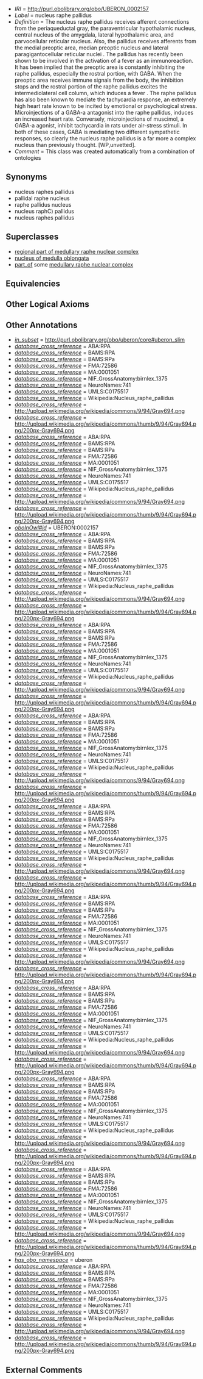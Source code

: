  * *IRI* = http://purl.obolibrary.org/obo/UBERON_0002157
 * *Label* = nucleus raphe pallidus
 * *Definition* = The nucleus raphe pallidus receives afferent connections from the periaqueductal gray, the paraventricular hypothalamic nucleus, central nucleus of the amygdala, lateral hypothalamic area, and parvocellular reticular nucleus. Also, the pallidus receives afferents from the medial preoptic area, median preoptic nucleus and lateral paragigantocellular reticular nuclei . The pallidus has recently been shown to be involved in the activation of a fever as an immunoreaction. It has been implied that the preoptic area is constantly inhibiting the raphe pallidus, especially the rostral portion, with GABA. When the preoptic area receives immune signals from the body, the inhibition stops and the rostral portion of the raphe pallidus excites the intermediolateral cell column, which induces a fever . The raphe pallidus has also been known to mediate the tachycardia response, an extremely high heart rate known to be incited by emotional or psychological stress. Microinjections of a GABA-a antagonist into the raphe pallidus, induces an increased heart rate. Conversely, microinjections of muscimol, a GABA-a agonist, inhibit tachycardia in rats under air-stress stimuli. In both of these cases, GABA is mediating two different sympathetic responses, so clearly the nucleus raphe pallidus is a far more a complex nucleus than previously thought. [WP,unvetted].
 * *Comment* = This class was created automatically from a combination of ontologies

## Synonyms

 * nucleus raphes pallidus
 * pallidal raphe nucleus
 * raphe pallidus nucleus
 * nucleus raphC) pallidus
 * nucleus raphes pallidus

## Superclasses

 * [regional part of medullary raphe nuclear complex](../../UBERON/77/UBERON_0002677.md)
 * [nucleus of medulla oblongata](../../UBERON/35/UBERON_0007635.md)
 * [part_of](../../BFO/50/BFO_0000050.md) some [medullary raphe nuclear complex](../../UBERON/92/UBERON_0002692.md)

## Equivalencies


## Other Logical Axioms


## Other Annotations

 * *[in_subset](../../et/oboInOwl#inSubset.md)* = http://purl.obolibrary.org/obo/uberon/core#uberon_slim
 * *[database_cross_reference](../../ef/oboInOwl#hasDbXref.md)* = ABA:RPA
 * *[database_cross_reference](../../ef/oboInOwl#hasDbXref.md)* = BAMS:RPA
 * *[database_cross_reference](../../ef/oboInOwl#hasDbXref.md)* = BAMS:RPa
 * *[database_cross_reference](../../ef/oboInOwl#hasDbXref.md)* = FMA:72586
 * *[database_cross_reference](../../ef/oboInOwl#hasDbXref.md)* = MA:0001051
 * *[database_cross_reference](../../ef/oboInOwl#hasDbXref.md)* = NIF_GrossAnatomy:birnlex_1375
 * *[database_cross_reference](../../ef/oboInOwl#hasDbXref.md)* = NeuroNames:741
 * *[database_cross_reference](../../ef/oboInOwl#hasDbXref.md)* = UMLS:C0175517
 * *[database_cross_reference](../../ef/oboInOwl#hasDbXref.md)* = Wikipedia:Nucleus_raphe_pallidus
 * *[database_cross_reference](../../ef/oboInOwl#hasDbXref.md)* = http://upload.wikimedia.org/wikipedia/commons/9/94/Gray694.png
 * *[database_cross_reference](../../ef/oboInOwl#hasDbXref.md)* = http://upload.wikimedia.org/wikipedia/commons/thumb/9/94/Gray694.png/200px-Gray694.png
 * *[database_cross_reference](../../ef/oboInOwl#hasDbXref.md)* = ABA:RPA
 * *[database_cross_reference](../../ef/oboInOwl#hasDbXref.md)* = BAMS:RPA
 * *[database_cross_reference](../../ef/oboInOwl#hasDbXref.md)* = BAMS:RPa
 * *[database_cross_reference](../../ef/oboInOwl#hasDbXref.md)* = FMA:72586
 * *[database_cross_reference](../../ef/oboInOwl#hasDbXref.md)* = MA:0001051
 * *[database_cross_reference](../../ef/oboInOwl#hasDbXref.md)* = NIF_GrossAnatomy:birnlex_1375
 * *[database_cross_reference](../../ef/oboInOwl#hasDbXref.md)* = NeuroNames:741
 * *[database_cross_reference](../../ef/oboInOwl#hasDbXref.md)* = UMLS:C0175517
 * *[database_cross_reference](../../ef/oboInOwl#hasDbXref.md)* = Wikipedia:Nucleus_raphe_pallidus
 * *[database_cross_reference](../../ef/oboInOwl#hasDbXref.md)* = http://upload.wikimedia.org/wikipedia/commons/9/94/Gray694.png
 * *[database_cross_reference](../../ef/oboInOwl#hasDbXref.md)* = http://upload.wikimedia.org/wikipedia/commons/thumb/9/94/Gray694.png/200px-Gray694.png
 * *[oboInOwl#id](../../id/oboInOwl#id.md)* = UBERON:0002157
 * *[database_cross_reference](../../ef/oboInOwl#hasDbXref.md)* = ABA:RPA
 * *[database_cross_reference](../../ef/oboInOwl#hasDbXref.md)* = BAMS:RPA
 * *[database_cross_reference](../../ef/oboInOwl#hasDbXref.md)* = BAMS:RPa
 * *[database_cross_reference](../../ef/oboInOwl#hasDbXref.md)* = FMA:72586
 * *[database_cross_reference](../../ef/oboInOwl#hasDbXref.md)* = MA:0001051
 * *[database_cross_reference](../../ef/oboInOwl#hasDbXref.md)* = NIF_GrossAnatomy:birnlex_1375
 * *[database_cross_reference](../../ef/oboInOwl#hasDbXref.md)* = NeuroNames:741
 * *[database_cross_reference](../../ef/oboInOwl#hasDbXref.md)* = UMLS:C0175517
 * *[database_cross_reference](../../ef/oboInOwl#hasDbXref.md)* = Wikipedia:Nucleus_raphe_pallidus
 * *[database_cross_reference](../../ef/oboInOwl#hasDbXref.md)* = http://upload.wikimedia.org/wikipedia/commons/9/94/Gray694.png
 * *[database_cross_reference](../../ef/oboInOwl#hasDbXref.md)* = http://upload.wikimedia.org/wikipedia/commons/thumb/9/94/Gray694.png/200px-Gray694.png
 * *[database_cross_reference](../../ef/oboInOwl#hasDbXref.md)* = ABA:RPA
 * *[database_cross_reference](../../ef/oboInOwl#hasDbXref.md)* = BAMS:RPA
 * *[database_cross_reference](../../ef/oboInOwl#hasDbXref.md)* = BAMS:RPa
 * *[database_cross_reference](../../ef/oboInOwl#hasDbXref.md)* = FMA:72586
 * *[database_cross_reference](../../ef/oboInOwl#hasDbXref.md)* = MA:0001051
 * *[database_cross_reference](../../ef/oboInOwl#hasDbXref.md)* = NIF_GrossAnatomy:birnlex_1375
 * *[database_cross_reference](../../ef/oboInOwl#hasDbXref.md)* = NeuroNames:741
 * *[database_cross_reference](../../ef/oboInOwl#hasDbXref.md)* = UMLS:C0175517
 * *[database_cross_reference](../../ef/oboInOwl#hasDbXref.md)* = Wikipedia:Nucleus_raphe_pallidus
 * *[database_cross_reference](../../ef/oboInOwl#hasDbXref.md)* = http://upload.wikimedia.org/wikipedia/commons/9/94/Gray694.png
 * *[database_cross_reference](../../ef/oboInOwl#hasDbXref.md)* = http://upload.wikimedia.org/wikipedia/commons/thumb/9/94/Gray694.png/200px-Gray694.png
 * *[database_cross_reference](../../ef/oboInOwl#hasDbXref.md)* = ABA:RPA
 * *[database_cross_reference](../../ef/oboInOwl#hasDbXref.md)* = BAMS:RPA
 * *[database_cross_reference](../../ef/oboInOwl#hasDbXref.md)* = BAMS:RPa
 * *[database_cross_reference](../../ef/oboInOwl#hasDbXref.md)* = FMA:72586
 * *[database_cross_reference](../../ef/oboInOwl#hasDbXref.md)* = MA:0001051
 * *[database_cross_reference](../../ef/oboInOwl#hasDbXref.md)* = NIF_GrossAnatomy:birnlex_1375
 * *[database_cross_reference](../../ef/oboInOwl#hasDbXref.md)* = NeuroNames:741
 * *[database_cross_reference](../../ef/oboInOwl#hasDbXref.md)* = UMLS:C0175517
 * *[database_cross_reference](../../ef/oboInOwl#hasDbXref.md)* = Wikipedia:Nucleus_raphe_pallidus
 * *[database_cross_reference](../../ef/oboInOwl#hasDbXref.md)* = http://upload.wikimedia.org/wikipedia/commons/9/94/Gray694.png
 * *[database_cross_reference](../../ef/oboInOwl#hasDbXref.md)* = http://upload.wikimedia.org/wikipedia/commons/thumb/9/94/Gray694.png/200px-Gray694.png
 * *[database_cross_reference](../../ef/oboInOwl#hasDbXref.md)* = ABA:RPA
 * *[database_cross_reference](../../ef/oboInOwl#hasDbXref.md)* = BAMS:RPA
 * *[database_cross_reference](../../ef/oboInOwl#hasDbXref.md)* = BAMS:RPa
 * *[database_cross_reference](../../ef/oboInOwl#hasDbXref.md)* = FMA:72586
 * *[database_cross_reference](../../ef/oboInOwl#hasDbXref.md)* = MA:0001051
 * *[database_cross_reference](../../ef/oboInOwl#hasDbXref.md)* = NIF_GrossAnatomy:birnlex_1375
 * *[database_cross_reference](../../ef/oboInOwl#hasDbXref.md)* = NeuroNames:741
 * *[database_cross_reference](../../ef/oboInOwl#hasDbXref.md)* = UMLS:C0175517
 * *[database_cross_reference](../../ef/oboInOwl#hasDbXref.md)* = Wikipedia:Nucleus_raphe_pallidus
 * *[database_cross_reference](../../ef/oboInOwl#hasDbXref.md)* = http://upload.wikimedia.org/wikipedia/commons/9/94/Gray694.png
 * *[database_cross_reference](../../ef/oboInOwl#hasDbXref.md)* = http://upload.wikimedia.org/wikipedia/commons/thumb/9/94/Gray694.png/200px-Gray694.png
 * *[database_cross_reference](../../ef/oboInOwl#hasDbXref.md)* = ABA:RPA
 * *[database_cross_reference](../../ef/oboInOwl#hasDbXref.md)* = BAMS:RPA
 * *[database_cross_reference](../../ef/oboInOwl#hasDbXref.md)* = BAMS:RPa
 * *[database_cross_reference](../../ef/oboInOwl#hasDbXref.md)* = FMA:72586
 * *[database_cross_reference](../../ef/oboInOwl#hasDbXref.md)* = MA:0001051
 * *[database_cross_reference](../../ef/oboInOwl#hasDbXref.md)* = NIF_GrossAnatomy:birnlex_1375
 * *[database_cross_reference](../../ef/oboInOwl#hasDbXref.md)* = NeuroNames:741
 * *[database_cross_reference](../../ef/oboInOwl#hasDbXref.md)* = UMLS:C0175517
 * *[database_cross_reference](../../ef/oboInOwl#hasDbXref.md)* = Wikipedia:Nucleus_raphe_pallidus
 * *[database_cross_reference](../../ef/oboInOwl#hasDbXref.md)* = http://upload.wikimedia.org/wikipedia/commons/9/94/Gray694.png
 * *[database_cross_reference](../../ef/oboInOwl#hasDbXref.md)* = http://upload.wikimedia.org/wikipedia/commons/thumb/9/94/Gray694.png/200px-Gray694.png
 * *[database_cross_reference](../../ef/oboInOwl#hasDbXref.md)* = ABA:RPA
 * *[database_cross_reference](../../ef/oboInOwl#hasDbXref.md)* = BAMS:RPA
 * *[database_cross_reference](../../ef/oboInOwl#hasDbXref.md)* = BAMS:RPa
 * *[database_cross_reference](../../ef/oboInOwl#hasDbXref.md)* = FMA:72586
 * *[database_cross_reference](../../ef/oboInOwl#hasDbXref.md)* = MA:0001051
 * *[database_cross_reference](../../ef/oboInOwl#hasDbXref.md)* = NIF_GrossAnatomy:birnlex_1375
 * *[database_cross_reference](../../ef/oboInOwl#hasDbXref.md)* = NeuroNames:741
 * *[database_cross_reference](../../ef/oboInOwl#hasDbXref.md)* = UMLS:C0175517
 * *[database_cross_reference](../../ef/oboInOwl#hasDbXref.md)* = Wikipedia:Nucleus_raphe_pallidus
 * *[database_cross_reference](../../ef/oboInOwl#hasDbXref.md)* = http://upload.wikimedia.org/wikipedia/commons/9/94/Gray694.png
 * *[database_cross_reference](../../ef/oboInOwl#hasDbXref.md)* = http://upload.wikimedia.org/wikipedia/commons/thumb/9/94/Gray694.png/200px-Gray694.png
 * *[database_cross_reference](../../ef/oboInOwl#hasDbXref.md)* = ABA:RPA
 * *[database_cross_reference](../../ef/oboInOwl#hasDbXref.md)* = BAMS:RPA
 * *[database_cross_reference](../../ef/oboInOwl#hasDbXref.md)* = BAMS:RPa
 * *[database_cross_reference](../../ef/oboInOwl#hasDbXref.md)* = FMA:72586
 * *[database_cross_reference](../../ef/oboInOwl#hasDbXref.md)* = MA:0001051
 * *[database_cross_reference](../../ef/oboInOwl#hasDbXref.md)* = NIF_GrossAnatomy:birnlex_1375
 * *[database_cross_reference](../../ef/oboInOwl#hasDbXref.md)* = NeuroNames:741
 * *[database_cross_reference](../../ef/oboInOwl#hasDbXref.md)* = UMLS:C0175517
 * *[database_cross_reference](../../ef/oboInOwl#hasDbXref.md)* = Wikipedia:Nucleus_raphe_pallidus
 * *[database_cross_reference](../../ef/oboInOwl#hasDbXref.md)* = http://upload.wikimedia.org/wikipedia/commons/9/94/Gray694.png
 * *[database_cross_reference](../../ef/oboInOwl#hasDbXref.md)* = http://upload.wikimedia.org/wikipedia/commons/thumb/9/94/Gray694.png/200px-Gray694.png
 * *[database_cross_reference](../../ef/oboInOwl#hasDbXref.md)* = ABA:RPA
 * *[database_cross_reference](../../ef/oboInOwl#hasDbXref.md)* = BAMS:RPA
 * *[database_cross_reference](../../ef/oboInOwl#hasDbXref.md)* = BAMS:RPa
 * *[database_cross_reference](../../ef/oboInOwl#hasDbXref.md)* = FMA:72586
 * *[database_cross_reference](../../ef/oboInOwl#hasDbXref.md)* = MA:0001051
 * *[database_cross_reference](../../ef/oboInOwl#hasDbXref.md)* = NIF_GrossAnatomy:birnlex_1375
 * *[database_cross_reference](../../ef/oboInOwl#hasDbXref.md)* = NeuroNames:741
 * *[database_cross_reference](../../ef/oboInOwl#hasDbXref.md)* = UMLS:C0175517
 * *[database_cross_reference](../../ef/oboInOwl#hasDbXref.md)* = Wikipedia:Nucleus_raphe_pallidus
 * *[database_cross_reference](../../ef/oboInOwl#hasDbXref.md)* = http://upload.wikimedia.org/wikipedia/commons/9/94/Gray694.png
 * *[database_cross_reference](../../ef/oboInOwl#hasDbXref.md)* = http://upload.wikimedia.org/wikipedia/commons/thumb/9/94/Gray694.png/200px-Gray694.png
 * *[has_obo_namespace](../../ce/oboInOwl#hasOBONamespace.md)* = uberon
 * *[database_cross_reference](../../ef/oboInOwl#hasDbXref.md)* = ABA:RPA
 * *[database_cross_reference](../../ef/oboInOwl#hasDbXref.md)* = BAMS:RPA
 * *[database_cross_reference](../../ef/oboInOwl#hasDbXref.md)* = BAMS:RPa
 * *[database_cross_reference](../../ef/oboInOwl#hasDbXref.md)* = FMA:72586
 * *[database_cross_reference](../../ef/oboInOwl#hasDbXref.md)* = MA:0001051
 * *[database_cross_reference](../../ef/oboInOwl#hasDbXref.md)* = NIF_GrossAnatomy:birnlex_1375
 * *[database_cross_reference](../../ef/oboInOwl#hasDbXref.md)* = NeuroNames:741
 * *[database_cross_reference](../../ef/oboInOwl#hasDbXref.md)* = UMLS:C0175517
 * *[database_cross_reference](../../ef/oboInOwl#hasDbXref.md)* = Wikipedia:Nucleus_raphe_pallidus
 * *[database_cross_reference](../../ef/oboInOwl#hasDbXref.md)* = http://upload.wikimedia.org/wikipedia/commons/9/94/Gray694.png
 * *[database_cross_reference](../../ef/oboInOwl#hasDbXref.md)* = http://upload.wikimedia.org/wikipedia/commons/thumb/9/94/Gray694.png/200px-Gray694.png

## External Comments

